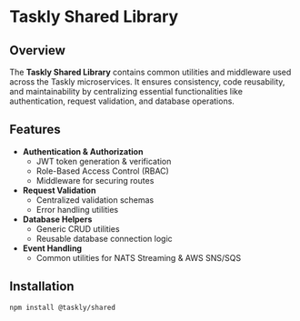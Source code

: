 # **Taskly Shared Library**

## **Overview**

The **Taskly Shared Library** contains common utilities and middleware used across the Taskly microservices. It ensures consistency, code reusability, and maintainability by centralizing essential functionalities like authentication, request validation, and database operations.

## **Features**

- **Authentication & Authorization**
  - JWT token generation & verification
  - Role-Based Access Control (RBAC)
  - Middleware for securing routes
- **Request Validation**
  - Centralized validation schemas
  - Error handling utilities
- **Database Helpers**
  - Generic CRUD utilities
  - Reusable database connection logic
- **Event Handling**
  - Common utilities for NATS Streaming & AWS SNS/SQS

## **Installation**

```sh
npm install @taskly/shared
```
